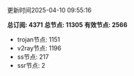 更新时间2025-04-10 09:55:16

**总订阅: 4371**
**总节点: 11305**
**有效节点: 2566**
- trojan节点: 1151
- v2ray节点: 1196
- ss节点: 217
- ssr节点: 2
